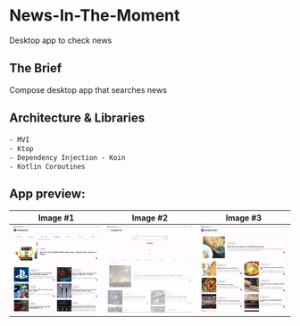 # News-In-The-Moment
Desktop app to check news

## The Brief

Compose desktop app that searches news


## Architecture & Libraries
    - MVI
    - Ktop
    - Dependency Injection - Koin
    - Kotlin Coroutines

## App preview:




Image #1            |           Image #2            |  Image #3           
:-------------------------:|:-----------------------------:|:----------------------------:
<img src="images/nitm_1.jpg">    | <img src="images/nitm_2.png"> |  <img src="images/nitm_3.png"> 

